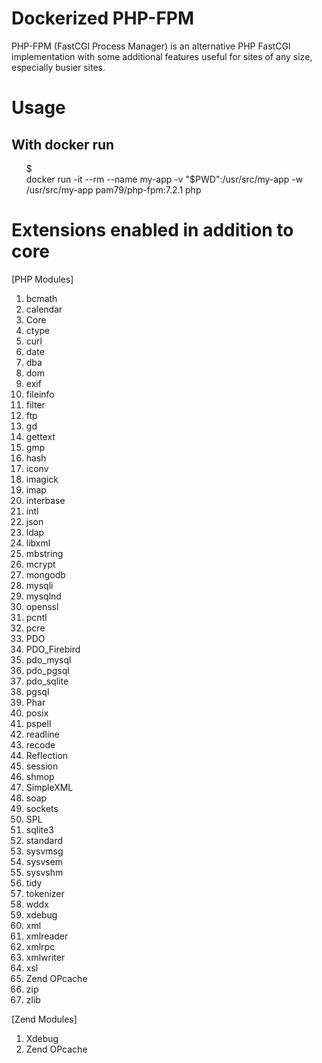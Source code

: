 # Dockerized PHP-FPM

PHP-FPM (FastCGI Process Manager) is an alternative PHP FastCGI implementation with some additional features useful for sites of any size, especially busier sites.

# Usage

## With docker run
<ul style="list-style: none;">
    <li>$</li>
    <li>docker run -it --rm --name my-app -v "$PWD":/usr/src/my-app -w /usr/src/my-app pam79/php-fpm:7.2.1 php</li>
</ul>

# Extensions enabled in addition to core

[PHP Modules]                                                       
1. bcmath                                        
2. calendar                                               
3. Core                               
4. ctype                                
5. curl                              
6. date                             
7. dba                            
8. dom                           
9. exif                                
10. fileinfo                            
11. filter                              
12. ftp                                
13. gd                              
14. gettext                        
15. gmp                             
16. hash                       
17. iconv                        
18. imagick                         
19. imap                                            
20. interbase                               
21. intl                                 
22. json                                                    
23. ldap                                    
24. libxml                    
25. mbstring                      
26. mcrypt                       
27. mongodb                     
28. mysqli                            
29. mysqlnd                             
30. openssl                           
31. pcntl                           
32. pcre                         
33. PDO                          
34. PDO_Firebird                              
35. pdo_mysql                        
36. pdo_pgsql                             
37. pdo_sqlite                             
38. pgsql                          
39. Phar                          
40. posix                                      
41. pspell                           
42. readline                          
43. recode                                  
44. Reflection                          
45. session                                 
46. shmop               
47. SimpleXML                        
48. soap                               
49. sockets                        
50. SPL                              
51. sqlite3                             
52. standard                            
53. sysvmsg                                
54. sysvsem                               
55. sysvshm                          
56. tidy                                     
57. tokenizer                                       
58. wddx                               
59. xdebug                                
60. xml                               
61. xmlreader                                           
62. xmlrpc                             
63. xmlwriter                                    
64. xsl                                        
65. Zend OPcache                                     
66. zip                                
67. zlib                                

[Zend Modules]                                                      
1. Xdebug                                                            
2. Zend OPcache                                                    
